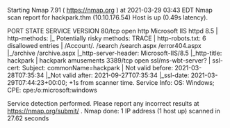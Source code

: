 Starting Nmap 7.91 ( https://nmap.org ) at 2021-03-29 03:43 EDT
Nmap scan report for hackpark.thm (10.10.176.54)
Host is up (0.49s latency).

PORT     STATE SERVICE            VERSION
80/tcp   open  http               Microsoft IIS httpd 8.5
| http-methods: 
|_  Potentially risky methods: TRACE
| http-robots.txt: 6 disallowed entries 
| /Account/*.* /search /search.aspx /error404.aspx 
|_/archive /archive.aspx
|_http-server-header: Microsoft-IIS/8.5
|_http-title: hackpark | hackpark amusements
3389/tcp open  ssl/ms-wbt-server?
| ssl-cert: Subject: commonName=hackpark
| Not valid before: 2021-03-28T07:35:34
|_Not valid after:  2021-09-27T07:35:34
|_ssl-date: 2021-03-29T07:44:23+00:00; +1s from scanner time.
Service Info: OS: Windows; CPE: cpe:/o:microsoft:windows

Service detection performed. Please report any incorrect results at https://nmap.org/submit/ .
Nmap done: 1 IP address (1 host up) scanned in 27.62 seconds
                                                                